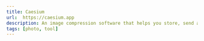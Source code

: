 ```yaml
---
title: Caesium
url:  https://caesium.app
description: An image compression software that helps you store, send and share digital pictures, supporting JPG, PNG and WebP formats.
tags: [photo, tool]
---
```

